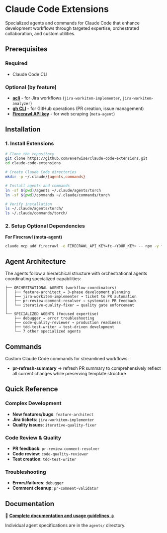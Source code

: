 # Claude Code Extensions

Specialized agents and commands for Claude Code that enhance development workflows through targeted expertise, orchestrated collaboration, and custom utilities.

## Prerequisites

### Required
- Claude Code CLI

### Optional (by feature)
- **[acli](https://developer.atlassian.com/cloud/acli/guides/install-acli/)** - for Jira workflows (`jira-workitem-implementer`, `jira-workitem-analyzer`)
- **[gh CLI](https://cli.github.com/)** - for GitHub operations (PR creation, issue management)
- **[Firecrawl API key](https://firecrawl.dev)** - for web scraping (`meta-agent`)

## Installation

### 1. Install Extensions
```bash
# Clone the repository
git clone https://github.com/everwise/claude-code-extensions.git
cd claude-code-extensions

# Create Claude Code directories
mkdir -p ~/.claude/{agents,commands}

# Install agents and commands
ln -sf $(pwd)/agents ~/.claude/agents/torch
ln -sf $(pwd)/commands ~/.claude/commands/torch

# Verify installation
ls ~/.claude/agents/torch/
ls ~/.claude/commands/torch/
```

### 2. Setup Optional Dependencies

**For Firecrawl (meta-agent)**
```bash
claude mcp add firecrawl -e FIRECRAWL_API_KEY=fc-<YOUR_KEY> -- npx -y firecrawl-mcp
```

## Agent Architecture

The agents follow a hierarchical structure with orchestrational agents coordinating specialized capabilities:

```
├── ORCHESTRATIONAL AGENTS (workflow coordinators)
│   ├── feature-architect → 3-phase development planning
│   ├── jira-workitem-implementer → ticket to PR automation  
│   ├── pr-review-comment-resolver → systematic PR feedback
│   └── iterative-quality-fixer → quality gate enforcement
│
└── SPECIALIZED AGENTS (focused expertise)
    ├── debugger → error troubleshooting
    ├── code-quality-reviewer → production readiness
    ├── tdd-test-writer → test-driven development
    └── 7 other specialized agents
```

## Commands

Custom Claude Code commands for streamlined workflows:

- **pr-refresh-summary** → refresh PR summary to comprehensively reflect all current changes while preserving template structure

## Quick Reference

### Complex Development
- **New features/bugs**: `feature-architect`
- **Jira tickets**: `jira-workitem-implementer` 
- **Quality issues**: `iterative-quality-fixer`

### Code Review & Quality
- **PR feedback**: `pr-review-comment-resolver`
- **Code review**: `code-quality-reviewer`
- **Test creation**: `tdd-test-writer`

### Troubleshooting
- **Errors/failures**: `debugger`
- **Comment cleanup**: `pr-comment-validator`

## Documentation

📖 **[Complete documentation and usage guidelines →](agents/README.md)**

Individual agent specifications are in the `agents/` directory.